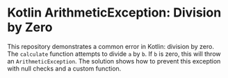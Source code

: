 # Kotlin ArithmeticException: Division by Zero

This repository demonstrates a common error in Kotlin: division by zero. The `calculate` function attempts to divide `a` by `b`. If `b` is zero, this will throw an `ArithmeticException`. The solution shows how to prevent this exception with null checks and a custom function.